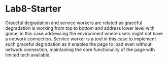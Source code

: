 # Lab8-Starter
Graceful degradation and service workers are related as graceful degradation is working from top to bottom and address lower level with grace, in this case addressing the environment where users might not have a network connection. Service worker is a tool in this case to implement such graceful degradation as it enables the page to load even without network connection, maintaining the core functionality of the page with limited tech available.